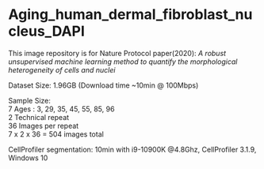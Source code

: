 # Aging_human_dermal_fibroblast_nucleus_DAPI

This image repository is for Nature Protocol paper(2020): *A robust unsupervised machine learning method to quantify the morphological heterogeneity of cells and nuclei*

Dataset Size: 1.96GB (Download time ~10min @ 100Mbps)

Sample Size:\
7 Ages : 3, 29, 35, 45, 55, 85, 96\
2 Technical repeat\
36 Images per repeat\
7 x 2 x 36 = 504 images total

CellProfiler segmentation: 10min with i9-10900K @4.8Ghz, CellProfiler 3.1.9, Windows 10
